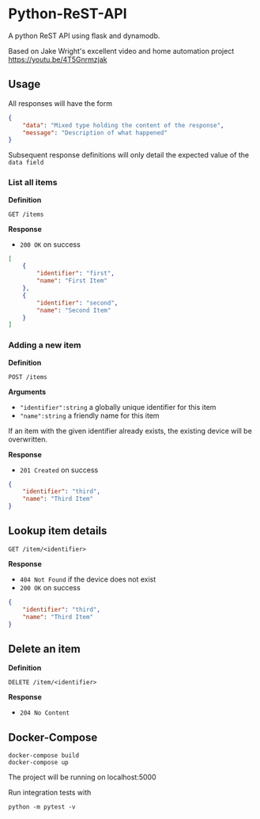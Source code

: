 # Python-ReST-API

A python ReST API using flask and dynamodb.

Based on Jake Wright's excellent video and home automation project
https://youtu.be/4T5Gnrmzjak


## Usage
All responses will have the form

```json
{
    "data": "Mixed type holding the content of the response",
    "message": "Description of what happened"
}
```

Subsequent response definitions will only detail the expected value of the `data field`

### List all items

**Definition**

`GET /items`

**Response**

- `200 OK` on success

```json
[
    {
        "identifier": "first",
        "name": "First Item"
    },
    {
        "identifier": "second",
        "name": "Second Item"
    }
]
```

### Adding a new item

**Definition**

`POST /items`

**Arguments**

- `"identifier":string` a globally unique identifier for this item
- `"name":string` a friendly name for this item


If an item with the given identifier already exists, the existing device will be overwritten.

**Response**

- `201 Created` on success

```json
{
    "identifier": "third",
    "name": "Third Item"
}
```

## Lookup item details

`GET /item/<identifier>`

**Response**

- `404 Not Found` if the device does not exist
- `200 OK` on success

```json
{
    "identifier": "third",
    "name": "Third Item"
}
```

## Delete an item

**Definition**

`DELETE /item/<identifier>`

**Response**

- `204 No Content`


## Docker-Compose
```
docker-compose build
docker-compose up
```

The project will be running on localhost:5000

Run integration tests with 
```
python -m pytest -v
```